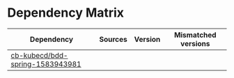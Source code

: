 # Dependency Matrix

Dependency | Sources | Version | Mismatched versions
---------- | ------- | ------- | -------------------
[cb-kubecd/bdd-spring-1583943981](https://github.com/cb-kubecd/bdd-spring-1583943981.git) |  | []() | 
